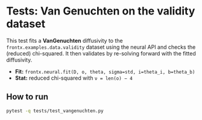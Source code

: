 # Tests: Van Genuchten on the validity dataset

This test fits a **VanGenuchten** diffusivity to the
`frontx.examples.data.validity` dataset using the neural API and checks the
(reduced) chi-squared. It then validates by re-solving forward with the fitted
diffusivity.

- **Fit:** `frontx.neural.fit(D, o, theta, sigma=std, i=theta_i, b=theta_b)`
- **Stat:** reduced chi-squared with `ν = len(o) − 4`

## How to run
```bash
pytest -q tests/test_vangenuchten.py
